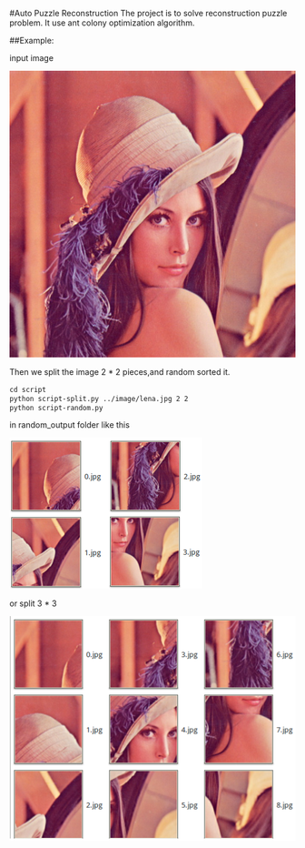 #Auto Puzzle Reconstruction
The project is to solve reconstruction puzzle problem.
It use ant colony optimization algorithm.

##Example:

input image

![lena](demo/lena.jpg)

Then we split the image 2 * 2 pieces,and random sorted it.

    cd script
    python script-split.py ../image/lena.jpg 2 2
    python script-random.py

in random_output folder
like this

![split](demo/lena_2_2.png)

or split 3 * 3

![split](demo/lena_3_3.png)

